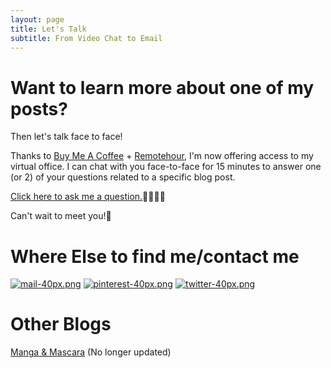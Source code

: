 ```yaml
---
layout: page
title: Let's Talk
subtitle: From Video Chat to Email
---
```

# Want to learn more about one of my posts?

Then let's talk face to face! 

Thanks to [Buy Me A Coffee](https://www.buymeacoffee.com/) + [Remotehour](https://remotehour.com/), I'm now offering access to my virtual office. I can chat with you face-to-face for 15 minutes to answer one (or 2) of your questions related to a specific blog post.  

[Click here to ask me a question.](https://www.buymeacoffee.com/arcadiapage)🙋‍♀️🙋‍♂️

Can't wait to meet you!🙂

# Where Else to find me/contact me

[![mail-40px.png](https://i.postimg.cc/yxz84Qmx/mail-40px.png)](mailto:arcadiapage@gmail.com) [![pinterest-40px.png](https://i.postimg.cc/gJh27F61/pinterest-40px.png)](https://www.pinterest.com/arcadiapage/) [![twitter-40px.png](https://i.postimg.cc/R0y0GVqc/twitter-40px.png)](https://twitter.com/arcadiapage) 


# Other Blogs

[Manga & Mascara](https://manga-arcadia.blogspot.com/) (No longer updated)

